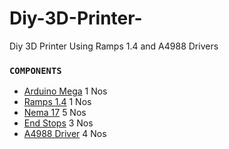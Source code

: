 # Diy-3D-Printer-
Diy 3D Printer Using Ramps 1.4 and A4988 Drivers

### `COMPONENTS`

+ [Arduino Mega](https://www.electronicscomp.com/arduino-mega-2560-r3-india) 1 Nos
+ [Ramps 1.4](https://www.electronicscomp.com/ramps-1.4-3d-printer-controller-board-arduino-mega-shield) 1 Nos
+ [Nema 17](https://bit.ly/3jQbJS7) 5 Nos 
+ [End Stops](https://robu.in/product/cnc-3d-printer-mech-endstop-switch/) 3 Nos 
+ [A4988 Driver](https://robu.in/product/a4988-driver-stepper-motor-driver-standard-quality/) 4 Nos
